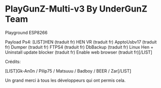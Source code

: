 # PlayGunZ-Multi-v3 By UnderGunZ Team
Playground ESP8266

Payload Ps4:
[LIST]HEN (traduit fr)
HEN VR (traduit fr)
ApptoUsbv17 (traduit fr)
Dumper (traduit fr)
FTPS4 (traduit fr)
DbBackup (traduit fr)
Linux
 Hen + Uninstall update blocker (traduit fr)
 Enable web browser (traduit fr)[/LIST]


Crédits:

[LIST]Gk-An0n /
Pilip75 /
Matsuuu / 
Badboy /
BEER /
Zar[/LIST]

Un grand merci à tous les développeurs qui ont permis cela. 
